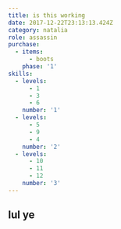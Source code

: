 ```yaml
---
title: is this working
date: 2017-12-22T23:13:13.424Z
category: natalia
role: assassin
purchase:
  - items:
      - boots
    phase: '1'
skills:
  - levels:
      - 1
      - 3
      - 6
    number: '1'
  - levels:
      - 5
      - 9
      - 4
    number: '2'
  - levels:
      - 10
      - 11
      - 12
    number: '3'
---
```

## lul ye
